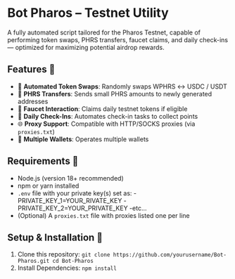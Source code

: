 # Bot Pharos – Testnet Utility

A fully automated script tailored for the Pharos Testnet, capable of performing token swaps, PHRS transfers, faucet claims, and daily check-ins — optimized for maximizing potential airdrop rewards.

## Features 🌟

- 🔁 **Automated Token Swaps**: Randomly swaps WPHRS ↔ USDC / USDT
- 💸 **PHRS Transfers**: Sends small PHRS amounts to newly generated addresses
- 🚰 **Faucet Interaction**: Claims daily testnet tokens if eligible
- 📆 **Daily Check-Ins**: Automates check-in tasks to collect points
- 🌐 **Proxy Support**: Compatible with HTTP/SOCKS proxies (via `proxies.txt`)
- 🧠 **Multiple Wallets**: Operates multiple wallets

## Requirements 🧩

- Node.js (version 18+ recommended)
- npm or yarn installed
- `.env` file with your private key(s) set as:
  -PRIVATE_KEY_1=YOUR_RIVATE_KEY
  -PRIVATE_KEY_2=YOUR_PRIVATE_KEY
  -etc...
- (Optional) A `proxies.txt` file with proxies listed one per line

## Setup & Installation 🔧

1. Clone this repository:
   `git clone https://github.com/yourusername/Bot-Pharos.git
   cd Bot-Pharos`
2. Install Dependencies:
   `npm install`
